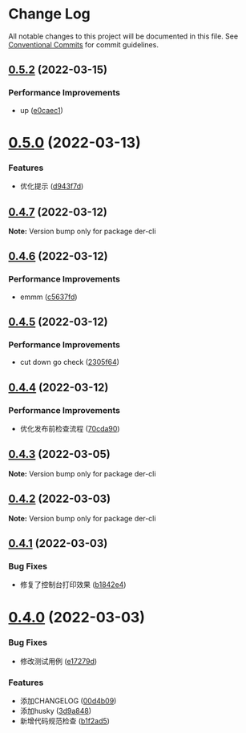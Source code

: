 # Change Log

All notable changes to this project will be documented in this file.
See [Conventional Commits](https://conventionalcommits.org) for commit guidelines.

## [0.5.2](https://github.com/der-cli/der-cli/compare/v0.5.0...v0.5.2) (2022-03-15)


### Performance Improvements

* up ([e0caec1](https://github.com/der-cli/der-cli/commit/e0caec1bdafb33b6f3f2c048306222c40f512b29))





# [0.5.0](https://github.com/der-cli/der-cli/compare/v0.4.7...v0.5.0) (2022-03-13)


### Features

* 优化提示 ([d943f7d](https://github.com/der-cli/der-cli/commit/d943f7dcef9b145c79b68367a4252b4b428cdabc))





## [0.4.7](https://github.com/der-cli/der-cli/compare/v0.4.6...v0.4.7) (2022-03-12)

**Note:** Version bump only for package der-cli





## [0.4.6](https://github.com/der-cli/der-cli/compare/v0.4.5...v0.4.6) (2022-03-12)


### Performance Improvements

* emmm ([c5637fd](https://github.com/der-cli/der-cli/commit/c5637fde98ef0f47f1b402d6b1ab33c3a4ead37b))





## [0.4.5](https://github.com/der-cli/der-cli/compare/v0.4.4...v0.4.5) (2022-03-12)


### Performance Improvements

* cut down go check ([2305f64](https://github.com/der-cli/der-cli/commit/2305f64db6206439eb79d0021ddc52a814ba2392))





## [0.4.4](https://github.com/der-cli/der-cli/compare/v0.4.3...v0.4.4) (2022-03-12)


### Performance Improvements

* 优化发布前检查流程 ([70cda90](https://github.com/der-cli/der-cli/commit/70cda90e1558bc400ccfc114b5d2dd56278ef106))





## [0.4.3](https://github.com/der-cli/der-cli/compare/v0.4.2...v0.4.3) (2022-03-05)

**Note:** Version bump only for package der-cli





## [0.4.2](https://github.com/der-cli/der-cli/compare/v0.4.1...v0.4.2) (2022-03-03)

**Note:** Version bump only for package der-cli





## [0.4.1](https://github.com/der-cli/der-cli/compare/v0.4.0...v0.4.1) (2022-03-03)


### Bug Fixes

* 修复了控制台打印效果 ([b1842e4](https://github.com/der-cli/der-cli/commit/b1842e40169e39ebe56608995e0ea73ad00bcac9))





# [0.4.0](https://github.com/der-cli/der-cli/compare/v0.3.3...v0.4.0) (2022-03-03)


### Bug Fixes

* 修改测试用例 ([e17279d](https://github.com/der-cli/der-cli/commit/e17279da3f6646eeca3b86e2097072722017df96))


### Features

* 添加CHANGELOG ([00d4b09](https://github.com/der-cli/der-cli/commit/00d4b09d2b31334b6ac5cd0b136074b09f245699))
* 添加husky ([3d9a848](https://github.com/der-cli/der-cli/commit/3d9a848d33e1bb3a8a12f7fb99e4c8464ab2241d))
* 新增代码规范检查 ([b1f2ad5](https://github.com/der-cli/der-cli/commit/b1f2ad53df133717c73334f3dec6c091a1e18614))
